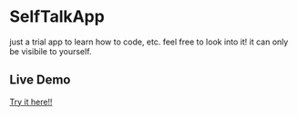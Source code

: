 # SelfTalkApp
just a trial app to learn how to code, etc.
feel free to look into it!
it can only be visibile to yourself.

## Live Demo
[Try it here!!](https://vlegrast.github.io/SelfTalkApp/)
